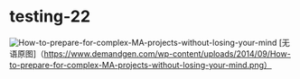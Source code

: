 # testing-22
![How-to-prepare-for-complex-MA-projects-without-losing-your-mind](https://github.com/dorminpartyschool/testing-22/assets/118793203/7eb86a1a-5a07-4b5a-8f17-97c90e6f5c79)
[无语原图]（https://www.demandgen.com/wp-content/uploads/2014/09/How-to-prepare-for-complex-MA-projects-without-losing-your-mind.png）
